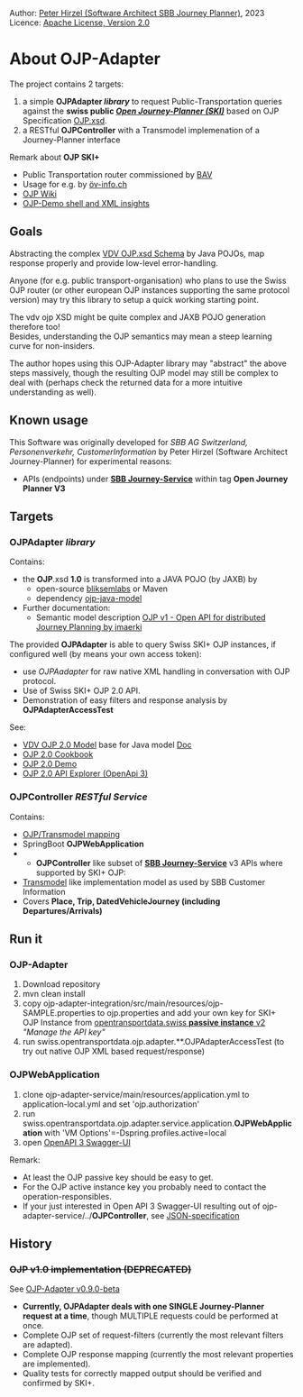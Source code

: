Author: [Peter Hirzel (Software Architect SBB Journey Planner)](https://github.com/phirzel), 2023  
Licence: [Apache License, Version 2.0](https://opensource.org/license/apache-2-0/)

# About OJP-Adapter

The project contains 2 targets:
1. a simple **OJPAdapter _library_** to request Public-Transportation queries against the **swiss public [_Open Journey-Planner (SKI)_](https://opentransportdata.swiss/de/dataset/ojp2-0)** based on OJP Specification [OJP.xsd](https://github.com/VDVde/OJP/blob/develop/OJP.xsd).
2. a RESTful **OJPController** with a Transmodel implemenation of a Journey-Planner interface

Remark about **OJP SKI+**
* Public Transportation router commissioned by [BAV](https://www.bav.admin.ch/bav/de/home.html)
* Usage for e.g. by [öv-info.ch](https://www.öv-info.ch/de)
* [OJP Wiki]( https://github.com/VDVde/OJP/wiki)
* [OJP-Demo shell and XML insights](https://tools.odpch.ch/beta-ojp-demo/search)

## Goals

Abstracting the complex [VDV OJP.xsd Schema](https://github.com/VDVde/OJP) by Java POJOs, map response properly and provide low-level error-handling.

Anyone (for e.g. public transport-organisation) who plans to use the Swiss OJP router (or other european OJP instances supporting the same protocol version) may try this library to setup a quick working starting point.

The vdv ojp XSD might be quite complex and JAXB POJO generation therefore too!  
Besides, understanding the OJP semantics may mean a steep learning curve for non-insiders.

The author hopes using this OJP-Adapter library may "abstract" the above steps massively, though the resulting OJP model may still be complex to deal with (perhaps check the returned data for a more intuitive understanding as well).

## Known usage

This Software was originally developed for _SBB AG Switzerland, Personenverkehr, CustomerInformation_ by Peter Hirzel (Software Architect Journey-Planner) for experimental reasons:
* APIs (endpoints) under [**SBB Journey-Service**](https://developer.sbb.ch/apis/journey-service/documentation) within tag **Open Journey Planner V3**

## Targets
### OJPAdapter _library_

Contains:
* the **OJP**.xsd **1.0** is transformed into a JAVA POJO (by JAXB) by
  * open-source [bliksemlabs](https://github.com/bliksemlabs/ojp-java-model) or Maven
  * dependency [ojp-java-model](https://central.sonatype.com/artifact/de.vdv/ojp-java-model/1.0.3.1)
* Further documentation:
  * Semantic model description [OJP v1 - Open API for distributed Journey Planning by jmaerki](https://jmaerki.github.io/OJP/generated/OJP.html)

The provided **OJPAdapter** is able to query Swiss SKI+ OJP instances, if configured well (by means your own access token):
* use _OJPAadapter_ for raw native XML handling in conversation with OJP protocol.
* Use of Swiss SKI+ OJP 2.0 API.
* Demonstration of easy filters and response analysis by **OJPAdapterAccessTest**

See:

* [VDV OJP 2.0 Model](https://github.com/VDVde/OJP) base for Java model [Doc](https://vdvde.github.io/OJP/index.html)
* [OJP 2.0 Cookbook](https://opentransportdata.swiss/de/cookbook/ojp2entwicklung/)
* [OJP 2.0 Demo](https://tools.odpch.ch/ojp-demo-v2/search)
* [OJP 2.0 API Explorer (OpenApi 3)](https://opentdatach.github.io/api-explorer2/#/default/OJP2.0)

### OJPController _RESTful Service_

Contains:
* [OJP/Transmodel mapping](https://github.com/VDVde/OJP/blob/develop/docs/transmodel_ojp_mapping/Mapping_OJP_TRANSMODEL_V3.0.xlsx)
* SpringBoot **OJPWebApplication**
* * **OJPController** like subset of [**SBB Journey-Service**](https://developer.sbb.ch/apis/journey-service/documentation) v3 APIs where supported by SKI+ OJP:
* [Transmodel](https://www.transmodel-cen.eu/) like implementation model as used by SBB Customer Information
* Covers **Place, Trip, DatedVehicleJourney (including Departures/Arrivals)**

## Run it

### OJP-Adapter <library>
1. Download repository
2. mvn clean install
3. copy ojp-adapter-integration/src/main/resources/ojp-SAMPLE.properties to ojp.properties and add your own key for SKI+ OJP Instance from [opentransportdata.swiss **passive instance** v2]( https://opentransportdata.swiss/de/dataset/ojp2-0) _"Manage the API key"_
4. run swiss.opentransportdata.ojp.adapter.**.OJPAdapterAccessTest (to try out native OJP XML based request/response)

### OJPWebApplication <service>

1. clone ojp-adapter-service/main/resources/application.yml to application-local.yml and set 'ojp.authorization'
2. run swiss.opentransportdata.ojp.adapter.service.application.**OJPWebApplication** with 'VM Options'=-Dspring.profiles.active=local
3. open [OpenAPI 3 Swagger-UI](http://localhost:8082/swagger-ui/index.html)

Remark:
* At least the OJP passive key should be easy to get.
* For the OJP active instance key you probably need to contact the operation-responsibles.
* If your just interested in Open API 3 Swagger-UI resulting out of ojp-adapter-service/../**OJPController**, see [JSON-specification](open-journey-planner-api_v0.9.0-SNAPSHOT.json)

## History

### ~~OJP v1.0 implementation (DEPRECATED)~~

See [OJP-Adapter v0.9.0-beta](https://github.com/openTdataCH/ojp-adapter/releases/tag/v0.9.0-beta)

* **Currently, OJPAdapter deals with one SINGLE Journey-Planner request at a time**, though MULTIPLE requests could be performed at once.
* Complete OJP set of request-filters (currently the most relevant filters are adapted).
* Complete OJP response mapping (currently the most relevant properties are implemented).
* Quality tests for correctly mapped output should be verified and confirmed by SKI+.